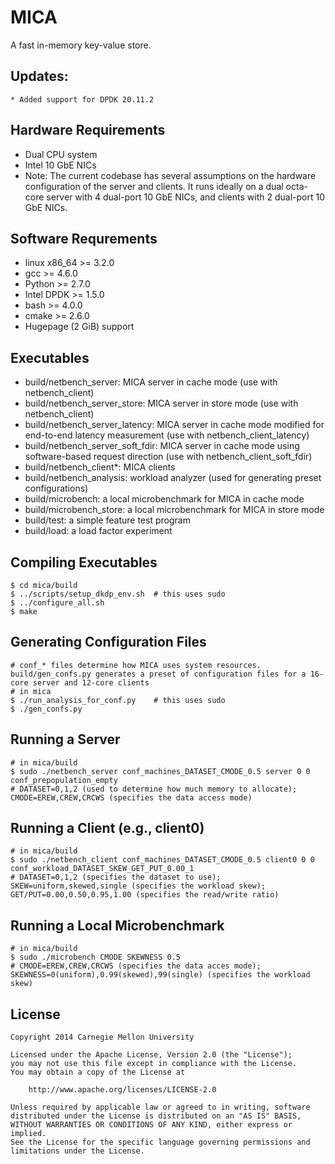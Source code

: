 MICA
====

A fast in-memory key-value store.

Updates:
--------

	* Added support for DPDK 20.11.2


Hardware Requirements
---------------------

 * Dual CPU system
 * Intel 10 GbE NICs
 * Note: The current codebase has several assumptions on the hardware configuration of the server and clients.
         It runs ideally on a dual octa-core server with 4 dual-port 10 GbE NICs, and clients with 2 dual-port 10 GbE NICs.


Software Requrements
--------------------

 * linux x86_64 >= 3.2.0
 * gcc >= 4.6.0
 * Python >= 2.7.0
 * Intel DPDK >= 1.5.0
 * bash >= 4.0.0
 * cmake >= 2.6.0
 * Hugepage (2 GiB) support


Executables
-----------

 * build/netbench_server: MICA server in cache mode (use with netbench_client)
 * build/netbench_server_store: MICA server in store mode (use with netbench_client)
 * build/netbench_server_latency: MICA server in cache mode modified for end-to-end latency measurement (use with netbench_client_latency)
 * build/netbench_server_soft_fdir: MICA server in cache mode using software-based request direction (use with netbench_client_soft_fdir)
 * build/netbench_client*: MICA clients
 * build/netbench_analysis: workload analyzer (used for generating preset configurations)
 * build/microbench: a local microbenchmark for MICA in cache mode
 * build/microbench_store: a local microbenchmark for MICA in store mode
 * build/test: a simple feature test program
 * build/load: a load factor experiment


Compiling Executables
---------------------

	$ cd mica/build
	$ ../scripts/setup_dkdp_env.sh	# this uses sudo
	$ ../configure_all.sh
	$ make


Generating Configuration Files
------------------------------

	# conf_* files determine how MICA uses system resources. build/gen_confs.py generates a preset of configuration files for a 16-core server and 12-core clients
	# in mica
	$ ./run_analysis_for_conf.py	# this uses sudo
	$ ./gen_confs.py


Running a Server
----------------

	# in mica/build
	$ sudo ./netbench_server conf_machines_DATASET_CMODE_0.5 server 0 0 conf_prepopulation_empty
	# DATASET=0,1,2 (used to determine how much memory to allocate); CMODE=EREW,CREW,CRCWS (specifies the data access mode)


Running a Client (e.g., client0)
--------------------------------

	# in mica/build
	$ sudo ./netbench_client conf_machines_DATASET_CMODE_0.5 client0 0 0 conf_workload_DATASET_SKEW_GET_PUT_0.00_1
	# DATASET=0,1,2 (specifies the dataset to use); SKEW=uniform,skewed,single (specifies the workload skew); GET/PUT=0.00,0.50,0.95,1.00 (specifies the read/write ratio)


Running a Local Microbenchmark
------------------------------

	# in mica/build
	$ sudo ./microbench CMODE SKEWNESS 0.5
	# CMODE=EREW,CREW,CRCWS (specifies the data acces mode); SKEWNESS=0(uniform),0.99(skewed),99(single) (specifies the workload skew)


License
-------

	Copyright 2014 Carnegie Mellon University

	Licensed under the Apache License, Version 2.0 (the "License");
	you may not use this file except in compliance with the License.
	You may obtain a copy of the License at

	    http://www.apache.org/licenses/LICENSE-2.0

	Unless required by applicable law or agreed to in writing, software
	distributed under the License is distributed on an "AS IS" BASIS,
	WITHOUT WARRANTIES OR CONDITIONS OF ANY KIND, either express or implied.
	See the License for the specific language governing permissions and
	limitations under the License.

